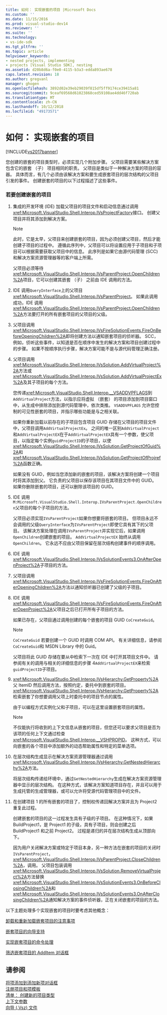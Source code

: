 ```yaml
---
title: 如何： 实现嵌套的项目 |Microsoft Docs
ms.custom: ''
ms.date: 11/15/2016
ms.prod: visual-studio-dev14
ms.reviewer: ''
ms.suite: ''
ms.technology:
- vs-ide-sdk
ms.tgt_pltfrm: ''
ms.topic: article
helpviewer_keywords:
- nested projects, implementing
- projects [Visual Studio SDK], nesting
ms.assetid: d20b8d6a-f0e0-4115-b3a3-edda893ae678
caps.latest.revision: 18
ms.author: gregvanl
manager: ghogen
ms.openlocfilehash: 3892d02e39eb29039f815df5ff9174ce39415a81
ms.sourcegitcommit: 9ceaf69568d61023868ced59108ae4dd46f720ab
ms.translationtype: MT
ms.contentlocale: zh-CN
ms.lasthandoff: 10/12/2018
ms.locfileid: "49173571"
---
```

# <a name="how-to-implement-nested-projects"></a>如何： 实现嵌套的项目
[!INCLUDE[vs2017banner](../../includes/vs2017banner.md)]

您创建的嵌套的项目类型时，必须实现几个附加步骤。 父项目需要某些解决方案包含它的嵌套 （子） 项目相同的职责。 父项目是类似于一种解决方案的项目的容器。 具体而言，有几个必须由该解决方案和要生成嵌套项目的层次结构的父项目引发的事件。 创建嵌套的项目的以下过程描述了这些事件。  
  
### <a name="to-create-nested-projects"></a>若要创建嵌套的项目  
  
1.  集成的开发环境 (IDE) 加载父项目的项目文件和启动信息通过调用<xref:Microsoft.VisualStudio.Shell.Interop.IVsProjectFactory>接口。 创建父项目并将其添加到解决方案。  
  
    > [!NOTE]
    >  此时，它是太早，父项目来创建嵌套的项目，因为必须创建父项目，然后才能创建子项目的过程中。 遵循此序列中，父项目可以将设置应用于子项目和子项目可以根据需要获取父项目中的信息。 此序列是如果它由源代码管理 (SCC) 和解决方案资源管理器等的客户端上所需。  
  
     父项目必须等待<xref:Microsoft.VisualStudio.Shell.Interop.IVsParentProject.OpenChildren%2A>项目，它可以创建其嵌套 （子） 之前由 IDE 调用的方法。  
  
2.  IDE 调用`QueryInterface`上的父项目<xref:Microsoft.VisualStudio.Shell.Interop.IVsParentProject>。 如果此调用成功，IDE 调用<xref:Microsoft.VisualStudio.Shell.Interop.IVsParentProject.OpenChildren%2A>方法要打开的所有嵌套项目的父项目的父级。  
  
3.  父项目调用<xref:Microsoft.VisualStudio.Shell.Interop.IVsFireSolutionEvents.FireOnBeforeOpeningChildren%2A>即将创建方法以通知嵌套项目的侦听器。 SCC，例如，侦听这些事件，以知道是否在顺序中发生的解决方案和项目创建过程中的步骤。 如果不按顺序执行步骤，解决方案可能不是与源代码管理正确注册。  
  
4.  父项目调用<xref:Microsoft.VisualStudio.Shell.Interop.IVsSolution.AddVirtualProject%2A>方法或<xref:Microsoft.VisualStudio.Shell.Interop.IVsSolution.AddVirtualProjectEx%2A>及其子项目的每个方法。  
  
     您传递<xref:Microsoft.VisualStudio.Shell.Interop.__VSADDVPFLAGS>到`AddVirtualProject`方法，以指示应将虚拟 （嵌套） 的项目添加到项目窗口中，从生成中排除添加到源代码管理中，依次类推。 `VSADDVPFLAGS` 允许您控制的可见性嵌套的项目，并指示哪些功能是与之相关联。  
  
     如果你重新加载以前存在的子项目包含项目 GUID 存储在父项目的项目文件中，父项目调用`AddVirtualProjectEx`。 之间的唯一区别`AddVirtualProject`和`AddVirtualProjectEX`在于`AddVirtualProjectEX`具有一个参数，使父项目，以指定每个实例`guidProjectID`的子项目，以使<xref:Microsoft.VisualStudio.Shell.Interop.IVsSolution.GetProjectOfGuid%2A>和<xref:Microsoft.VisualStudio.Shell.Interop.IVsSolution.GetProjectOfProjref%2A>函数正确。  
  
     如果没有 GUID，例如当您添加新的嵌套的项目，该解决方案将创建一个项目时将其添加到父。 它负责的父项目以保存该项目在其项目文件中的 GUID。 如果你删除嵌套的项目，还可以删除该项目的 GUID。  
  
5.  IDE 调用`M:Microsoft.VisualStudio.Shell.Interop.IVsParentProject.OpenChildren`父项目的每个子项目的方法。  
  
     父项目必须实现`IVsParentProject`如果你想要将嵌套的项目。 但项目永远不会调用的父级`QueryInterface`为`IVsParentProject`即使它具有其下的父项目。 该解决方案处理在调用`IVsParentProject`并实现它后，如果调用`OpenChildren`创建嵌套的项目。 `AddVirtualProjectEX` 始终从调用`OpenChildren`。 它永远不应由父项目保留在层次结构创建事件的顺序调用。  
  
6.  IDE 调用<xref:Microsoft.VisualStudio.Shell.Interop.IVsSolutionEvents3.OnAfterOpenProject%2A>子项目的方法。  
  
7.  父项目调用<xref:Microsoft.VisualStudio.Shell.Interop.IVsFireSolutionEvents.FireOnAfterOpeningChildren%2A>方法以通知侦听器已创建了父级的子项目。  
  
8.  IDE 调用<xref:Microsoft.VisualStudio.Shell.Interop.IVsFireSolutionEvents.FireOnAfterOpenProject%2A>父项目之后已打开所有子项目的方法。  
  
     如果已存在，父项目通过调用创建的每个嵌套的项目 GUID `CoCreateGuid`。  
  
    > [!NOTE]
    >  `CoCreateGuid` 若要创建一个 GUID 时调用 COM API。 有关详细信息，请参阅`CoCreateGuid`和 MSDN Library 中的 Guid。  
  
     父项目将此 GUID 存储在要从中检索下一次在 IDE 中打开其项目文件中。 请参阅有关的调用与相关的详细信息的步骤 4`AddVirtualProjectEX`来检索`guidProjectID`子项目。  
  
9. <xref:Microsoft.VisualStudio.Shell.Interop.IVsHierarchy.GetProperty%2A>父 ItemID 然后调用方法，按照约定，委托中到嵌套的项目。 <xref:Microsoft.VisualStudio.Shell.Interop.IVsHierarchy.GetProperty%2A>检索嵌套了你想要调用父项上时委托中的项目节点的属性。  
  
     由于以编程方式实例化父和子项目，可以在这里设置嵌套项目的属性。  
  
    > [!NOTE]
    >  不仅能执行将收到的上下文信息从嵌套的项目，但您还可以要求父项目是否为该项的任何上下文通过检查<xref:Microsoft.VisualStudio.Shell.Interop.__VSHPROPID>。 这种方式，可以向嵌套的各个项目中添加额外的动态帮助属性和特定的菜单选项。  
  
10. 在层次结构生成显示在解决方案资源管理器通过调用<xref:Microsoft.VisualStudio.Shell.Interop.IVsHierarchy.GetNestedHierarchy%2A>方法。  
  
     将层次结构传递给环境中，通过`GetNestedHierarchy`生成在解决方案资源管理器中显示的层次结构。 在这种方式，该解决方案知道项目存在，并且可以用于生成托管的生成管理器，或可以允许将受源代码管理项目中的文件。  
  
11. 在创建项目 1 的所有嵌套的项目了，控制权传递回解决方案并且为 Project2 重复此过程。  
  
     创建嵌套的项目的这一过程发生具有子级的子项目。 在这种情况下，如果 BuildProject1，是 Project1 的子级，具有子项目，则会创建之后 BuildProject1 和之前 Project2。 过程是递归的并在层次结构生成从顶部向下。  
  
     因为用户关闭解决方案或特定于项目本身，另一种方法在嵌套的项目的关闭时`IVsParentProject`， <xref:Microsoft.VisualStudio.Shell.Interop.IVsParentProject.CloseChildren%2A>，调用。 父项目包装调用<xref:Microsoft.VisualStudio.Shell.Interop.IVsSolution.RemoveVirtualProject%2A>方法替换<xref:Microsoft.VisualStudio.Shell.Interop.IVsSolutionEvents3.OnBeforeClosingChildren%2A>和<xref:Microsoft.VisualStudio.Shell.Interop.IVsSolutionEvents3.OnAfterClosingChildren%2A>通知解决方案的事件侦听器，正在关闭嵌套的项目的方法。  
  
 以下主题处理多个实现嵌套的项目时要考虑其他概念：  
  
 [卸载和重新加载嵌套项目的注意事项](../../extensibility/internals/considerations-for-unloading-and-reloading-nested-projects.md)  
  
 [嵌套项目的向导支持](../../extensibility/internals/wizard-support-for-nested-projects.md)  
  
 [实现嵌套项目的命令处理](../../extensibility/internals/implementing-command-handling-for-nested-projects.md)  
  
 [筛选嵌套项目的 AddItem 对话框](../../extensibility/internals/filtering-the-additem-dialog-box-for-nested-projects.md)  
  
## <a name="see-also"></a>请参阅  
 [将项添加到添加新项对话框](../../extensibility/internals/adding-items-to-the-add-new-item-dialog-boxes.md)   
 [注册项目和项模板](../../extensibility/internals/registering-project-and-item-templates.md)   
 [清单： 创建新的项目类型](../../extensibility/internals/checklist-creating-new-project-types.md)   
 [上下文参数](../../extensibility/internals/context-parameters.md)   
 [向导 (.Vsz) 文件](../../extensibility/internals/wizard-dot-vsz-file.md)

